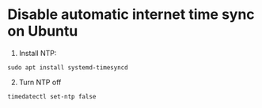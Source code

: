 # Disable automatic internet time sync on Ubuntu

1. Install NTP:
 ```
sudo apt install systemd-timesyncd
```
2. Turn NTP off
``` 
timedatectl set-ntp false 
```


